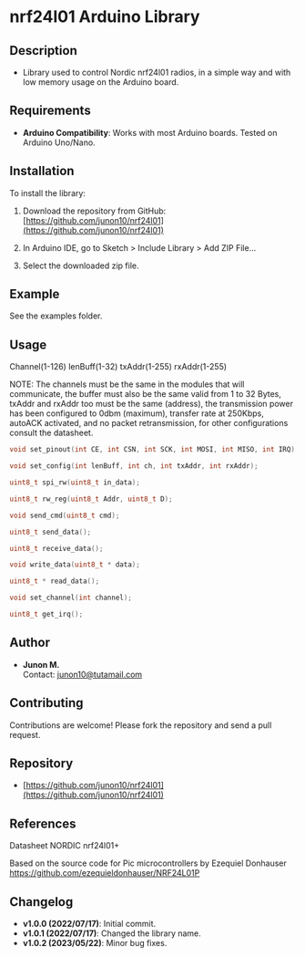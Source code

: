 # nrf24l01 Arduino Library

## Description

- Library used to control Nordic nrf24l01 radios, in a simple way and with low memory usage on the Arduino board.

## Requirements

- **Arduino Compatibility**: Works with most Arduino boards. Tested on Arduino Uno/Nano.

## Installation

To install the library:

1. Download the repository from GitHub:
   [https://github.com/junon10/nrf24l01](https://github.com/junon10/nrf24l01)

2. In Arduino IDE, go to Sketch > Include Library > Add ZIP File...

3. Select the downloaded zip file.

## Example

See the examples folder.

## Usage

Channel(1-126)
lenBuff(1-32)
txAddr(1-255)
rxAddr(1-255) 
                                                                               
NOTE: The channels must be the same in the modules that will communicate, the buffer 
must also be the same valid from 1 to 32 Bytes, txAddr and rxAddr too 
must be the same (address), the transmission power has been configured 
to 0dbm (maximum), transfer rate at 250Kbps, autoACK activated, and 
no packet retransmission, for other configurations consult the 
datasheet.

```c++
void set_pinout(int CE, int CSN, int SCK, int MOSI, int MISO, int IRQ);

void set_config(int lenBuff, int ch, int txAddr, int rxAddr);

uint8_t spi_rw(uint8_t in_data);

uint8_t rw_reg(uint8_t Addr, uint8_t D);

void send_cmd(uint8_t cmd);

uint8_t send_data();

uint8_t receive_data();

void write_data(uint8_t * data);

uint8_t * read_data();

void set_channel(int channel);

uint8_t get_irq();
```

## Author

- **Junon M.**  
  Contact: [junon10@tutamail.com](mailto:junon10@tutamail.com)

## Contributing

Contributions are welcome! Please fork the repository and send a pull request.

## Repository

- [https://github.com/junon10/nrf24l01](https://github.com/junon10/nrf24l01)

## References

Datasheet NORDIC nrf24l01+

Based on the source code for Pic microcontrollers by Ezequiel Donhauser
https://github.com/ezequieldonhauser/NRF24L01P

## Changelog

- **v1.0.0 (2022/07/17)**: Initial commit.
- **v1.0.1 (2022/07/17)**: Changed the library name.
- **v1.0.2 (2023/05/22)**: Minor bug fixes.


